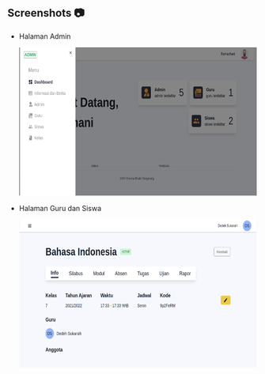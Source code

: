 ## Screenshots 📷

-  Halaman Admin

   <img src="./screenshoots/admin.png" alt="admin page" style="height: 300px;" />

-  Halaman Guru dan Siswa

   <img src="./screenshoots/teacher.png" alt="guru page" style="height: 300px;" />
